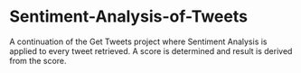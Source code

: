 # Sentiment-Analysis-of-Tweets
A continuation of the Get Tweets project where Sentiment Analysis is applied to every tweet retrieved. A score is determined and result is derived from the score.
